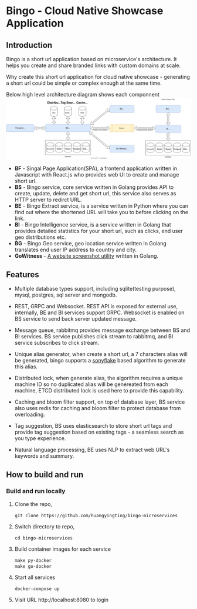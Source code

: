# Bingo - Cloud Native Showcase Application
## Introduction
Bingo is a short url application based on microservice's architecture. It helps you create and share branded links with custom domains at scale. 

Why create this short url application for cloud native showcase - generating a short url could be simple or complex enough at the same time.

Below high level architecture diagram shows each componnent
![high-level-design](./docs/images/Bingo-Design.svg)

- **BF** - Singal Page Application(SPA), a frontend application written in Javascript with React.js who provides web UI to create and manage short url.
- **BS** - Bingo service, core service written in Golang provides API to create, update, delete and get short url, this service also serves as HTTP server to redirct URL.
- **BE** - Bingo Extract service, is a service written in Python where you can find out where the shortened URL will take you to before clicking on the link. 
- **BI** - Bingo Intelligence service, is a service written in Golang that provides detailed statistics for your short url, such as clicks, end user geo distributions etc.
- **BG** - Bingo Geo service, geo location service written in Golang translates end user IP address to country and city.
- **GoWitness** - [A website screenshot utility](https://github.com/sensepost/gowitness) written in Golang.

## Features
- Multiple database types support, including sqlite(testing purpose), mysql, postgres, sql server and mongodb.

- REST, GRPC and Websocket. REST API is exposed for external use, internally, BE and BI services support GRPC. Websocket is enabled on BS service to send back server updated message.

- Message queue, rabbitmq provides message exchange between BS and BI services. BS service publishes click stream to rabbitmq, and BI service subscribes to click stream.

- Unique alias generator, when create a short url, a 7 characters alias will be generated, bingo supports a [sonyflake](https://github.com/sony/sonyflake) based algorithm to generate this alias.

- Distributed lock, when generate alias, the algorithm requires a unique machine ID so no duplicated alias will be genereated from each machine, ETCD distributed lock is used here to provide this capability.

- Caching and bloom filter support, on top of database layer, BS service also uses redis for caching and bloom filter to protect database from overloading.

- Tag suggestion, BS uses elasticsearch to store short url tags and provide tag suggestion based on existing tags - a seamless search as you type experience.

- Natural language processing, BE uses NLP to extract web URL's keywords and summary.

## How to build and run
### Build and run locally
1. Clone the repo, 
    ```
    git clone https://github.com/huangyingting/bingo-microservices
    ```
2. Switch directory to repo, 
    ```
    cd bingo-microservices
    ```
3. Build container images for each service
    ```
    make py-docker
    make go-docker
    ```
4. Start all services 
    ```
    docker-compose up
    ```
5. Visit URL http://localhost:8080 to login